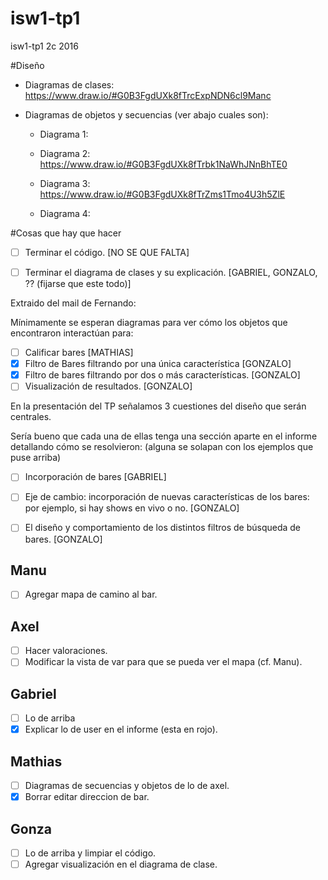 # isw1-tp1
isw1-tp1 2c 2016


#Diseño

* Diagramas de clases: https://www.draw.io/#G0B3FgdUXk8fTrcExpNDN6cl9Manc

* Diagramas de objetos y secuencias (ver abajo cuales son):

  * Diagrama 1:

  * Diagrama 2: https://www.draw.io/#G0B3FgdUXk8fTrbk1NaWhJNnBhTE0

  * Diagrama 3: https://www.draw.io/#G0B3FgdUXk8fTrZms1Tmo4U3h5ZlE
  
  * Diagrama 4:


#Cosas que hay que hacer

- [ ] Terminar el código. [NO SE QUE FALTA]
- [ ] Terminar el diagrama de clases y su explicación. [GABRIEL, GONZALO, ?? (fijarse que este todo)]


Extraido del mail de Fernando:

Mínimamente se esperan diagramas para ver cómo los objetos que encontraron interactúan para:

- [ ] Calificar bares [MATHIAS]
- [x] Filtro de Bares filtrando por una única característica [GONZALO]
- [x] Filtro de bares filtrando por dos o más características. [GONZALO]
- [ ] Visualización de resultados. [GONZALO]

En la presentación del TP señalamos 3 cuestiones del diseño que serán centrales. 

Sería bueno que cada una de ellas tenga una sección aparte en el informe detallando cómo se resolvieron: (alguna se solapan con los ejemplos que puse arriba)

- [ ] Incorporación de bares [GABRIEL]
- [ ] Eje de cambio: incorporación de nuevas características de los bares: por ejemplo, si hay shows en vivo o no. [GONZALO]
- [ ] El diseño y comportamiento de los distintos filtros de búsqueda de bares. [GONZALO]


## Manu

- [ ] Agregar mapa de camino al bar.

## Axel 

- [ ] Hacer valoraciones.
- [ ] Modificar la vista de var para que se pueda ver el mapa (cf. Manu).

## Gabriel

- [ ] Lo de arriba
- [x] Explicar lo de user en el informe (esta en rojo).

## Mathias

- [ ] Diagramas de secuencias y objetos de lo de axel.
- [x] Borrar editar direccion de bar.

## Gonza

- [ ] Lo de arriba y limpiar el código.
- [ ] Agregar visualización en el diagrama de clase.
